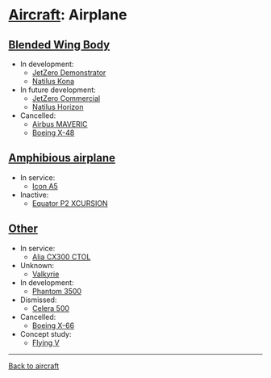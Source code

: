 [Aircraft](Aircraft.md): Airplane
=================================

## [Blended Wing Body](Airplane.BlendedWingBody.md)
- In development:
  - [JetZero Demonstrator](Airplane.BlendedWingBody.md#jetzero-demonstrator)
  - [Natilus Kona](Airplane.BlendedWingBody.md#natilus-kona)
- In future development:
  - [JetZero Commercial](Airplane.BlendedWingBody.md#jetzero-commercial)
  - [Natilus Horizon](Airplane.BlendedWingBody.md#natilus-horizon)
- Cancelled:
  - [Airbus MAVERIC](Airplane.BlendedWingBody.md#airbus-maveric)
  - [Boeing X-48](Airplane.BlendedWingBody.md#boeing-x-48)

## [Amphibious airplane](Airplane.Amphibious.md)
- In service:
  - [Icon A5](Airplane.Amphibious.md#icon-a5)
- Inactive:
  - [Equator P2 XCURSION](Airplane.Amphibious.md#equator-p2-xcursion)

## [Other](Airplane.Other.md)
- In service:
  - [Alia CX300 CTOL](Airplane.Other.md#alia-cx300-ctol)
- Unknown: 
  - [Valkyrie](Airplane.Other.md#valkyrie)
- In development:
  - [Phantom 3500](Airplane.Other.md#phantom-3500)
- Dismissed:
  - [Celera 500](Airplane.Other.md#celera-500)
- Cancelled:
  - [Boeing X-66](Airplane.Other.md#boeing-x-66)
- Concept study:
  - [Flying V](Airplane.Other.md#flying-v)

---
[Back to aircraft](Aircraft.md)
